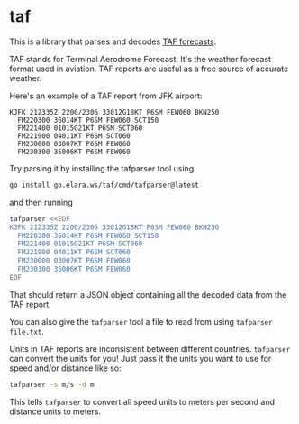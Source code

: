 # taf

This is a library that parses and decodes [TAF forecasts](https://en.wikipedia.org/wiki/Terminal_aerodrome_forecast).

TAF stands for Terminal Aerodrome Forecast. It's the weather forecast format used in aviation. TAF reports are useful as a free source of accurate weather.

Here's an example of a TAF report from JFK airport:

```
KJFK 212335Z 2200/2306 33012G18KT P6SM FEW060 BKN250
  FM220300 36014KT P6SM FEW060 SCT150
  FM221400 01015G21KT P6SM SCT060
  FM221900 04011KT P6SM SCT060
  FM230000 03007KT P6SM FEW060
  FM230300 35006KT P6SM FEW060
```

Try parsing it by installing the tafparser tool using

```bash
go install go.elara.ws/taf/cmd/tafparser@latest
```

and then running

```bash
tafparser <<EOF
KJFK 212335Z 2200/2306 33012G18KT P6SM FEW060 BKN250
  FM220300 36014KT P6SM FEW060 SCT150
  FM221400 01015G21KT P6SM SCT060
  FM221900 04011KT P6SM SCT060
  FM230000 03007KT P6SM FEW060
  FM230300 35006KT P6SM FEW060
EOF
```

That should return a JSON object containing all the decoded data from the TAF report.

You can also give the `tafparser` tool a file to read from using `tafparser file.txt`.

Units in TAF reports are inconsistent between different countries. `tafparser` can convert the units for you! Just pass it the units you want to use for speed and/or distance like so:

```bash
tafparser -s m/s -d m
```

This tells `tafparser` to convert all speed units to meters per second and distance units to meters.